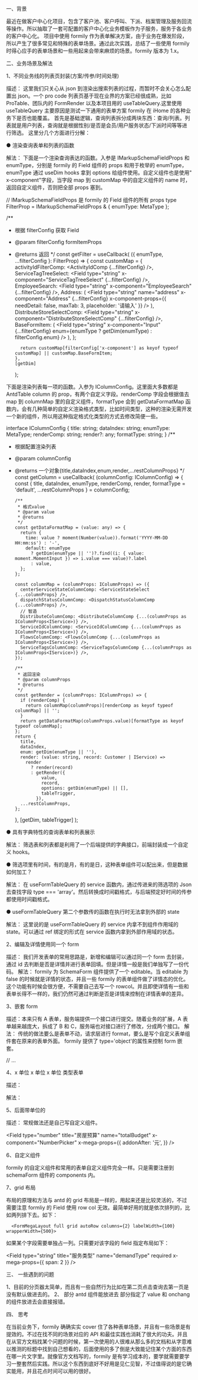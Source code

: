 <!--
 * @文件描述:
 * @公司: thundersdata
 * @作者: 于效仟
 * @Date: 2022-05-18 10:27:43
 * @LastEditors: 于效仟
 * @LastEditTime: 2022-05-18 10:27:43
-->

一、背景

最近在做客户中心化项目，包含了客户池、客户呼叫、下派、档案管理及服务回流等操作。所以抽取了一套可配置的客户中心化业务模板作为子服务，服务于各业务的客户中心化。
项目中使用 formily 作为表单解决方案，由于业务在爆发阶段，所以产生了很多常见和特殊的表单场景。通过此次实践，总结了一些使用 formily 时得心应手的表单场景和一些用起来会带来麻烦的场景。formily 版本为 1.x。

二、业务场景及解法

1、不同业务线的列表页封装(方案/传参/时间处理)

描述： 这里我们只关心从 json 到渲染出搜索列表的过程，而暂时不会关心怎么配置出 json。一个 pro code 列表页基于现在业界的方案已经很成熟，比如 ProTable、团队内的 FormRender 以及本项目用的 useTableQuery.这里使用 useTableQuery 主要原因是测试一下通用的表单方案 formily 在 iHome 的各种业务下是否也能覆盖。
首先是基础逻辑，查询列表拆分成两块东西：查询/列表。列表就是用户列表，查询就是根据性别/是否是会员/用户服务状态/下派时间等等进行筛选。
这里分几个方面进行分解：

● 渲染查询表单和列表的函数

解法： 下面是一个渲染查询表达的函数。入参是 IMarkupSchemaFieldProps 和 enumType，分别是 formily 的 Field 组件的 props 和用于枚举的 enumType，enumType 通过 useDim hooks 拿到 options 给组件使用。自定义组件也是使用" x-component"字段，当字段 map 到 customMap 中的自定义组件的 name 时，返回自定义组件，否则把全部 props 塞到。

// IMarkupSchemaFieldProps 是 formily 的 Field 组件的所有 props
type FilterProp = IMarkupSchemaFieldProps & { enumType: MetaType };

/\*\*

- 根据 filterConfig 获取 Field
- @param filterConfig formItemProps
- @returns 返回<field />
  \*/
  const getFilter = useCallback(
  ({ enumType, ...filterConfig }: FilterProp) => {
  const customMap = {
  activityIdFilterComp: <ActivityIdComp {...filterConfig} />,
  ServiceTagTreeSelect: <Field type="string" x-component="ServiceTagTreeSelect" {...filterConfig} />,
  EmployeeSearch: <Field type="string" x-component="EmployeeSearch" {...filterConfig} />,
  Address: (
  <Field
  type="string"
  name="address"
  x-component="Address"
  {...filterConfig}
  x-component-props={{ needDetail: false, maxTab: 3, placeholder: '请输入' }}
  />
  ),
  DistributeStoreSelectComp: <Field type="string" x-component="DistributeStoreSelectComp" {...filterConfig} />,
  BaseFormItem: (
  <Field
  type="string"
  x-component="Input"
  {...filterConfig}
  enum={enumType ? getDim(enumType) : filterConfig.enum}
  />
  ),
  };

        return customMap[filterConfig['x-component'] as keyof typeof customMap] || customMap.BaseFormItem;
      },
      [getDim]

  );

下面是渲染列表每一项的函数。入参为 IColumnConfig。这里面大多数都是 AntdTable column 的 prop，有两个自定义字段。renderComp 字段会根据值去 map 到 columnMap 里的自定义组件，formatType 会到 getDataFormatMap 函数内，会有几种简单的自定义渲染格式类型，比如时间类型，这种的渲染无需开发一个新的组件，所以用这种指定格式化类型的方式去修改简便一些。

interface IColumnConfig {
title: string;
dataIndex: string;
enumType: MetaType;
renderComp: string;
render?: any;
formatType: string;
}
/\*\*

- 根据配置渲染列表
- @param columnConfig
- @returns 一个对象{title,dataIndex,enum,render,...restColumnProps}
  \*/
  const getColumn = useCallback(
  (columnConfig: IColumnConfig) => {
  const {
  title,
  dataIndex,
  enumType,
  renderComp,
  render,
  formatType = 'default',
  ...restColumnProps
  } = columnConfig;

      /**
       * 格式value
       * @param value
       * @returns
       */
      const getDataFormatMap = (value: any) => {
        return {
          time: value ? moment(Number(value)).format('YYYY-MM-DD HH:mm:ss') : '-',
          default: enumType
            ? getDim(enumType || '')?.find((i: { value: moment.MomentInput }) => i.value === value)?.label
            : value,
        };
      };

      const columnMap = (columnProps: IColumnProps) => ({
        centerServiceStateColumnComp: <ServiceStateSelect {...columnProps} />,
        dispatchStatusColumnComp: <DispatchStatusColumnComp {...columnProps} />,
        // 智造
        DistributeColumnComp: <DistributeColumnComp {...(columnProps as IColumnProps<IService>)} />,
        ServiceIdColumnComp: <ServiceIdColumnComp {...(columnProps as IColumnProps<IService>)} />,
        FlowsColumnComp: <FlowsColumnComp {...(columnProps as IColumnProps<IService>)} />,
        ServiceTagsColumnComp: <ServiceTagsColumnComp {...(columnProps as IColumnProps<IService>)} />,
      });

      /**
       * 返回渲染
       * @param columnProps
       * @returns
       */
      const getRender = (columnProps: IColumnProps) => {
        if (renderComp) {
          return columnMap(columnProps)[renderComp as keyof typeof columnMap] || '';
        }
        return getDataFormatMap(columnProps.value)[formatType as keyof typeof columnMap];
      };
      return {
        title,
        dataIndex,
        enum: getDim(enumType || ''),
        render: (value: string, record: Customer | IService) =>
          render
            ? render(record)
            : getRender({
                value,
                record,
                opntions: getDim(enumType) || [],
                tableTrigger,
              }),
        ...restColumnProps,
      };

  },
  [getDim, tableTrigger]
  );

● 具有字典特性的查询表单和列表展示

解法： 筛选表和列表都是利用了一个后端提供的字典接口，前端封装成一个自定义 hooks。

● 筛选项里有时间，有的是月，有的是日，这种表单组件可以配出来，但是数据如何加工？

解法： 在 useFormTableQuery 的 service 函数内，通过传进来的筛选项的 Json 去查找字段 type === 'array'。然后转换成时间戳格式，与后端预定好时间的传参都使用时间戳格式。

● useFormTableQuery 第二个参数传的函数在执行时无法拿到外部的 state

解法： 这里说的是 useFormTableQuery 的 service 内拿不到组件作用域的 state。可以通过 ref 绑定的形式在 service 函数内拿到外部作用域的状态。

2、编辑及详情使用同一个 form

描述： 我们开发表单的常用思路是，新增和编辑可以通过同一个 form 去封装，通过 id 去判断是否是详情并进行表单回填。但是详情一般是我们单独写了一份代码。
解法： formily 为 SchemaForm 组件提供了一个 editable。当 editable 为 false 的时候就是详情的状态，并且一些 formily 的表单组件做了详情态的优化。这个功能有时候会很方便，不需要自己去写一个 rowcol。并且即使详情有一些和表单长得不一样的，我们仍然可通过判断是否是详情来控制在详情表单的差异。

3、嵌套 form

描述：本来只有 A 表单，服务端提供一个接口进行提交。随着业务的扩展，A 表单越来越庞大，拆成了 B 和 C，服务端也对接口进行了修改，分成两个接口。
解法： 传统的做法要么是表单不动，请求层进行 format，要么是写个自定义表单组件套在原来的表单外面。
formily 提供了 type='object'的属性来控制 form 嵌套。

 <Field type="object" name="demandContent">
  // ...<Field />  
 </Field>

4、x 单位 x 单位 x 单位 类型表单

描述：

解法：

<FormTextBox name="houseLayout" title="房屋户型" text="%s室 %s厅 %s厨 %s卫">
                  <Field type="number" default={1} name="room" x-component="NumberPicker" />
                  <Field type="number" default={1} name="hall" x-component="NumberPicker" />
                  <Field type="number" default={1} name="kitchen" x-component="NumberPicker" />
                  <Field type="number" default={1} name="washroom" x-component="NumberPicker" />
 </FormTextBox>

5、后面带单位的

描述： 常规做法还是自己写自定义组件。

<Field
type="number"
title="房屋预算"
name="totalBudget"
x-component="NumberPicker"
x-mega-props={{
              addonAfter: '元',
            }}
/>

6、自定义组件

formily 的自定义组件和常用的表单自定义组件完全一样。只是需要注册到 schemaForm 组件的 components 内。

7、grid 布局

布局的原理和方法与 antd 的 grid 布局是一样的，用起来还是比较灵活的，不过需要注意 formliy 的 Field 使用 row col 无效。最简单好用的就是依次排列的，比如两列排下去。如下：

      <FormMegaLayout full grid autoRow columns={2} labelWidth={100} wrapperWidth={500}>

如果某个字段需要单独占一列。只需要对该字段的 field 指定布局如下：

<Field
type="string"
title="服务类型"
name="demandType"
required
x-mega-props={{ span: 2 }}
/>

三、 一些遇到的问题

1、目前的分页器太简单，而且有一些自然行为比如在第二页点击查询去第一页是没有默认做进去的。
2、 部分 antd 组件能放进去
部分指定了 value 和 onchang 的组件放进去会直接报错。

四、 思考

在当前业务下，formily 确确实实 cover 住了各种表单场景，并且有一些场景是有提效的。不过在找不同的场景对应的 API 和最佳实践也消耗了很大的功夫。并且在从官方文档找某个问题的时候，第一次使用的人很难从那么多的文档和从字意难以推测的标题中找到自己想看的，后面使用的多了倒是大致能记住某个方面的东西在哪一片文字里。就像官方文档写的，formily 是有学习成本的，要学就需要要学习一整套然后实践。所以这个东西到底好不好用是见仁见智，不过值得说的是它确实能用，并且花点时间可以用的很好。
